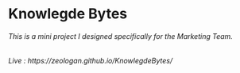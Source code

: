 <h1>Knowlegde Bytes</h1>
<h6>This is a mini project I designed specifically for the Marketing Team.</h6>
<h6>Live : https://zeologan.github.io/KnowlegdeBytes/</h6>
